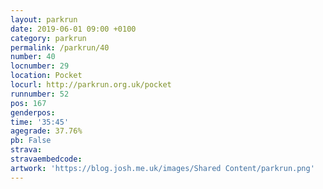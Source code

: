 ```yaml
---
layout: parkrun
date: 2019-06-01 09:00 +0100
category: parkrun
permalink: /parkrun/40
number: 40
locnumber: 29
location: Pocket
locurl: http://parkrun.org.uk/pocket
runnumber: 52
pos: 167
genderpos: 
time: '35:45'
agegrade: 37.76%
pb: False
strava: 
stravaembedcode:
artwork: 'https://blog.josh.me.uk/images/Shared Content/parkrun.png'
---
```

